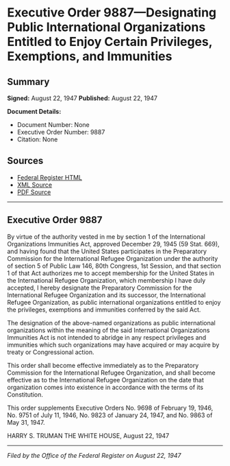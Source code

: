 # Executive Order 9887—Designating Public International Organizations Entitled to Enjoy Certain Privileges, Exemptions, and Immunities

## Summary

**Signed:** August 22, 1947
**Published:** August 22, 1947

**Document Details:**
- Document Number: None
- Executive Order Number: 9887
- Citation: None

## Sources
- [Federal Register HTML](https://www.presidency.ucsb.edu/documents/executive-order-9887-designating-public-international-organizations-entitled-enjoy-certain)
- [XML Source](None)
- [PDF Source](None)

---

## Executive Order 9887

By virtue of the authority vested in me by section 1 of the International Organizations Immunities Act, approved December 29, 1945 (59 Stat. 669), and having found that the United States participates in the Preparatory Commission for the International Refugee Organization under the authority of section 5 of Public Law 146, 80th Congress, 1st Session, and that section 1 of that Act authorizes me to accept membership for the United States in the International Refugee Organization, which membership I have duly accepted, I hereby designate the Preparatory Commission for the International Refugee Organization and its successor, the International Refugee Organization, as public international organizations entitled to enjoy the privileges, exemptions and immunities conferred by the said Act.

The designation of the above-named organizations as public international organizations within the meaning of the said International Organizations Immunities Act is not intended to abridge in any respect privileges and immunities which such organizations may have acquired or may acquire by treaty or Congressional action.

This order shall become effective immediately as to the Preparatory Commission for the International Refugee Organization, and shall become effective as to the International Refugee Organization on the date that organization comes into existence in accordance with the terms of its Constitution.

This order supplements Executive Orders No. 9698 of February 19, 1946, No. 9751 of July 11, 1946, No. 9823 of January 24, 1947, and No. 9863 of May 31, 1947.

HARRY S. TRUMAN
THE WHITE HOUSE,
August 22, 1947

---

*Filed by the Office of the Federal Register on August 22, 1947*
